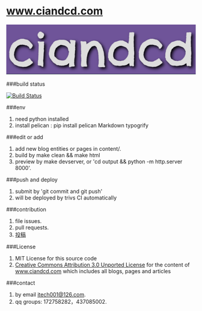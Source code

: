 # www.ciandcd.com

![logo](ciandcd.png)  

###build status

[![Build Status](https://travis-ci.org/ciandcd/ciandcd-web.svg?branch=master)](https://travis-ci.org/ciandcd/ciandcd-web/)

###env
1. need python installed
1. install pelican : pip install pelican Markdown typogrify

###edit or add
1. add new blog entities or pages in content/.
1. build by make clean && make html
1. preview by make devserver, or 'cd output && python -m http.server 8000'.

###push and deploy
1. submit by 'git commit and git push'
1. will be deployed by trivs CI automatically

###contribution
1. file issues.
1. pull requests.
1. [投稿](contribution.md)

###License
1. MIT License for this source code
1. [Creative Commons Attribution 3.0 Unported License](http://creativecommons.org/licenses/by/3.0/) for the content of www.ciandcd.com which includes all blogs, pages and articles

###contact
1. by email itech001@126.com.  
1. qq groups: 172758282，437085002.  
